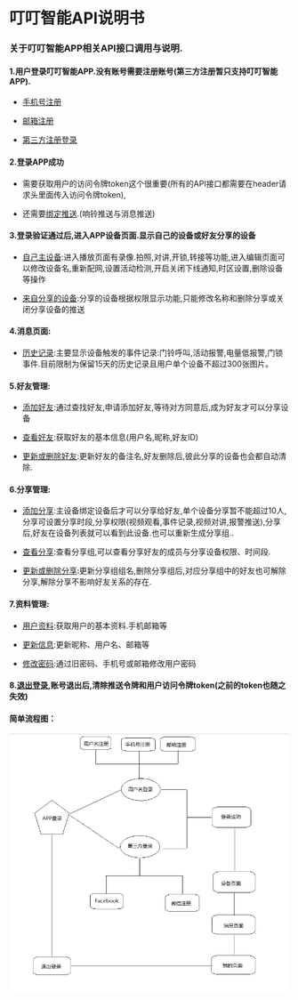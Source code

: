 # 叮叮智能API说明书

### 关于叮叮智能APP相关API接口调用与说明.

#### 1.用户登录叮叮智能APP.没有账号需要注册账号\(第三方注册暂只支持叮叮智能APP\).

* [手机号注册](/../zhang-hao-zhu-ce/shou-ji-hao-zhu-ce.html)

* [邮箱注册](/../zhang-hao-zhu-ce/you-xiang-zhu-ce.html)

* [第三方注册登录](/../deng-lu-yu-tui-chu/zhang-hao-deng-lu/di-san-fang-deng-lu.html)

#### 2.登录APP成功

* 需要获取用户的访问令牌token这个很重要\(所有的API接口都需要在header请求头里面传入访问令牌token\),

* 还需要[绑定推送](/../bang-ding-tui-song.html).\(响铃推送与消息推送\)

#### 3.登录验证通过后,进入APP设备页面.显示自己的设备或好友分享的设备

* [自己主设备](/../she-bei-xiang-guan/wo-de-she-bei.html):进入播放页面有录像.拍照,对讲,开锁,转接等功能,进入编辑页面可以修改设备名,重新配网,设置活动检测,开启关闭下线通知,时区设置,删除设备等操作

* [来自分享的设备](/../she-bei-xiang-guan/fen-xiang-she-bei.html):分享的设备根据权限显示功能,只能修改名称和删除分享或关闭分享设备的推送

#### 4.消息页面:

* [历史记录](/../xiao-xi-xiang-guan/li-shi-ji-lu.html):主要显示设备触发的事件记录:门铃呼叫,活动报警,电量低报警,门锁事件.目前限制为保留15天的历史记录且用户单个设备不超过300张图片。

#### 5.好友管理:

* [添加好友](/../hao-you-guan-li/tian-jia-hao-you.html):通过查找好友,申请添加好友,等待对方同意后,成为好友才可以分享设备

* [查看好友](/../hao-you-guan-li/cha-kan-hao-you.html):获取好友的基本信息\(用户名,昵称,好友ID\)

* [更新或删除好友](/../hao-you-guan-li/geng-xin-yu-shan-chu.html):更新好友的备注名,好友删除后,彼此分享的设备也会都自动清除.

#### 6.分享管理:

* [添加分享](/../fen-xiang-guan-li/tian-jia-fen-xiang.html):主设备绑定设备后才可以分享给好友,单个设备分享暂不能超过10人,分享可设置分享时段,分享权限\(视频观看,事件记录,视频对讲,报警推送\),分享后,好友在设备列表就可以看到此设备.也可以重新生成分享组..

* [查看分享](/../fen-xiang-guan-li/cha-kan-fen-xiang.html):查看分享组,可以查看分享好友的成员与分享设备权限、时间段.

* [更新或删除分享](/../fen-xiang-guan-li/geng-xin-yu-shan-chu.html):更新分享组组名,删除分享组后,对应分享组中的好友也可解除分享,解除分享不影响好友关系的存在.

#### 7.资料管理:

* [用户资料](/../zi-liao-guan-li/yong-hu-zi-liao.html):获取用户的基本资料.手机邮箱等

* [更新信息](/../zi-liao-guan-li/geng-xin-zi-liao.html):更新昵称、用户名、邮箱等

* [修改密码](/../zi-liao-guan-li/xiu-gai-mi-ma.html):通过旧密码、手机号或邮箱修改用户密码

#### 8.[退出登录](/../deng-lu-yu-tui-chu/zhang-hao-tui-chu.html),账号退出后,清除推送令牌和用户访问令牌token\(之前的token也随之失效\)

#### 简单流程图：

![](/assets/TIM截图20190306161312.png)


